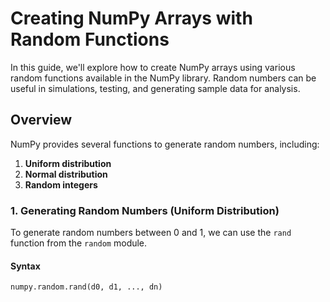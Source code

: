 # Creating NumPy Arrays with Random Functions

In this guide, we'll explore how to create NumPy arrays using various random functions available in the NumPy library. Random numbers can be useful in simulations, testing, and generating sample data for analysis.

## Overview

NumPy provides several functions to generate random numbers, including:

1. **Uniform distribution**
2. **Normal distribution**
3. **Random integers**

### 1. Generating Random Numbers (Uniform Distribution)

To generate random numbers between 0 and 1, we can use the `rand` function from the `random` module.

#### Syntax

```python
numpy.random.rand(d0, d1, ..., dn)

